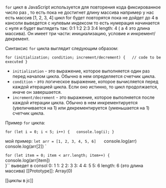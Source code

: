 `for` цикл в JavaScript используется для повторения кода фиксированное число раз , то есть пока не достигнет длину массива например у нас есть массив [1, 2, 3, 4]  цикл for  будет повторятся пока не дойдет до 4 в кансоли выведется с нулевым индексом то есть нумерация начинается с нуля и будет выглядеть так:
0:1
1:2
2:3
3:4
length: 4 ( а 4 это длина массива). Он имеет три части: инициализацию, условие и инкремент/декремент.

Синтаксис `for` цикла выглядит следующим образом:


`for (initialization; condition; increment/decrement) {   // code to be executed }`

-   `initialization` - это выражение, которое выполняется один раз перед началом цикла. Обычно в нем определяется счетчик цикла.
-   `condition` - это логическое выражение, которое вычисляется перед каждой итерацией цикла. Если оно истинно, то цикл продолжается, иначе он завершается.
-   `increment/decrement` - это выражение, которое выполняется после каждой итерации цикла. Обычно в нем инкрементируется (увеличивается на 1) или декрементируется (уменьшается на 1) счетчик цикла.

Пример `for` цикла:

`for (let i = 0; i < 5; i++) {   console.log(i); }`

мой пример:
`let arr = [1, 2, 3, 4, 5, 6]  
` console.log(arr)  `
` console.log(arr[2])  `
  
 `for (let item = 0; item < arr.length; item++) {  
    ` console.log(arr[item])  
 }``
выведет в consol
  0: 1
  1: 2
  2: 3
  3: 4
  4: 5
  5: 6
  length: 6 (это длина массива)
  [[Prototype]]: Array(0)

[[циклы в jc]]